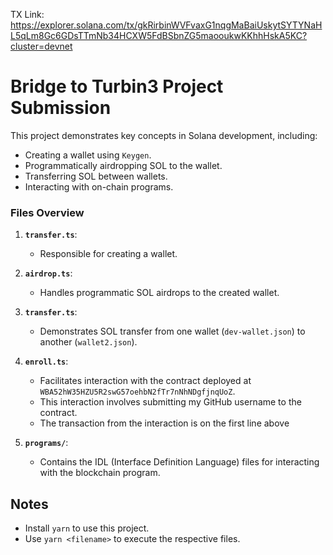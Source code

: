 TX Link:
https://explorer.solana.com/tx/gkRirbinWVFvaxG1nqgMaBaiUskytSYTYNaHL5qLm8Gc6GDsTTmNb34HCXW5FdBSbnZG5maooukwKKhhHskA5KC?cluster=devnet

# Bridge to Turbin3 Project Submission  

This project demonstrates key concepts in Solana development, including:  
- Creating a wallet using `Keygen`.  
- Programmatically airdropping SOL to the wallet.  
- Transferring SOL between wallets.  
- Interacting with on-chain programs.  

### Files Overview  
1. **`transfer.ts`**:  
   - Responsible for creating a wallet.  

2. **`airdrop.ts`**:  
   - Handles programmatic SOL airdrops to the created wallet.  

3. **`transfer.ts`**:  
   - Demonstrates SOL transfer from one wallet (`dev-wallet.json`) to another (`wallet2.json`).  

4. **`enroll.ts`**:  
   - Facilitates interaction with the contract deployed at `WBA52hW35HZU5R2swG57oehbN2fTr7nNhNDgfjnqUoZ`.  
   - This interaction involves submitting my GitHub username to the contract.  
   - The transaction from the interaction is on the first line above

5. **`programs/`**:  
   - Contains the IDL (Interface Definition Language) files for interacting with the blockchain program.  


## Notes  
- Install `yarn` to use this project.  
- Use `yarn <filename>` to execute the respective files.  

